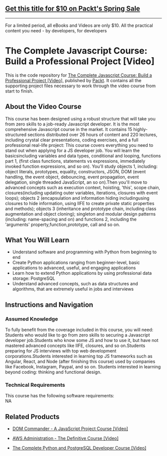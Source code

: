 ## [Get this title for $10 on Packt's Spring Sale](https://www.packt.com/V11343?utm_source=github&utm_medium=packt-github-repo&utm_campaign=spring_10_dollar_2022)
-----
For a limited period, all eBooks and Videos are only $10. All the practical content you need \- by developers, for developers

# The Complete Javascript Course: Build a Professional Project [Video]
This is the code repository for [The Complete Javascript Course: Build a Professional Project [Video]](https://www.packtpub.com/web-development/complete-python-and-postgresql-developer-course-video?utm_source=github&utm_medium=repository&utm_campaign=9781789957488), published by [Packt](https://www.packtpub.com/?utm_source=github). It contains all the supporting project files necessary to work through the video course from start to finish.
## About the Video Course
This course has been designed using a robust structure that will take you from zero skills to a job-ready Javascript developer. It is the most comprehensive Javascript course in the market. It contains 15 highly-structured sections distributed over 26 hours of content and 220 lectures, including crystal clear presentations, coding exercises, and a full professional real-life project: This course covers everything you need to stand out when applying for a JS developer job. You will learn the basicsincluding variables and data types, conditional and looping, functions part 1, (first class functions, statements vs expressions, immediately invoked function expressions, and so on). You'll study objects 1, including: object literals, prototypes, equality, constructors, JSON, DOM (event handling, the event object, debouncing, event propagation, event delegation, single threaded JavaScript, an so on).Then you'll move to advanced concepts such as execution context, hoisting, 'this', scope chain, closures(including updating outer variables, iterations, closures with event loops); objects 2 (encapsulation and information hiding includingusing closures to hide information, using IIFE to create private static properties and methods); objects 3 (inheritance and prototype chain, including class augmentation and object cloning); singleton and modular design patterns (including: name-spacing and on) and functions 2, including the 'arguments' property,function,prototype, call and so on.

<H2>What You Will Learn</H2>
<DIV class=book-info-will-learn-text>
<UL>
<LI>Understand software and programming with Python from beginning to end 
<LI>Create Python applications ranging from beginner-level, basic applications to advanced, useful, and engaging applications 
<LI>Learn how to extend Python applications by using professional data storage: PostgreSQL 
<LI>Understand advanced concepts, such as data structures and algorithms, that are extremely useful in jobs and interviews </LI></UL></DIV>

## Instructions and Navigation
### Assumed Knowledge
To fully benefit from the coverage included in this course, you will need:<br/>
Students who would like to go from zero skills to securing a Javascript developer job.Students who know some JS and how to use it, but have not mastered advanced concepts like IIFE, closures, and so on.Students preparing for JS interviews with top web development corporations.Students interested in learning top JS frameworks such as Angular, React, and Node (after finishing this course) used by companies like Facebook, Instagram, Paypal, and so on. Students interested in learning beyond coding: thinking and functional design.
### Technical Requirements
This course has the following software requirements:<br/>
NA

## Related Products
* [DOM Commander - A JavaScript Project Course [Video]](https://www.packtpub.com/web-development/complete-python-and-postgresql-developer-course-video?utm_source=github&utm_medium=repository&utm_campaign=9781789957488)

* [AWS Administration - The Definitive Course [Video]](https://www.packtpub.com/web-development/complete-python-and-postgresql-developer-course-video?utm_source=github&utm_medium=repository&utm_campaign=9781789957488)

* [The Complete Python and PostgreSQL Developer Course [Video]](https://www.packtpub.com/web-development/complete-python-and-postgresql-developer-course-video?utm_source=github&utm_medium=repository&utm_campaign=9781789957488)

